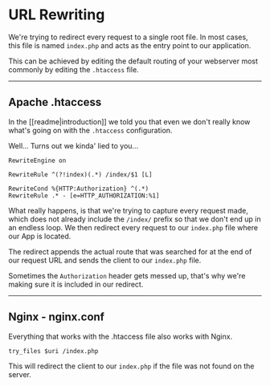 # URL Rewriting
We're trying to redirect every request to a single root file. In most cases, this file is named `index.php` and acts as the entry point to our application.

This can be achieved by editing the default routing of your webserver most commonly by editing the `.htaccess` file.

<hr>

## Apache .htaccess

In the [[readme|introduction]] we told you that even we don't really know what's going on with the `.htaccess` configuration.

Well... Turns out we kinda' lied to you...

```htaccess
RewriteEngine on

RewriteRule ^(?!index)(.*) /index/$1 [L]

RewriteCond %{HTTP:Authorization} ^(.*)
RewriteRule .* - [e=HTTP_AUTHORIZATION:%1]
```

What really happens, is that we're trying to capture every request made, which does not already include the `/index/` prefix so that we don't end up in an endless loop.
We then redirect every request to our `index.php` file where our App is located.

The redirect appends the actual route that was searched for at the end of our request URL and sends the client to our `index.php` file.

Sometimes the `Authorization` header gets messed up, that's why we're making sure it is included in our redirect.

<hr>

## Nginx - nginx.conf

Everything that works with the .htaccess file also works with Nginx.

```nginx
try_files $uri /index.php
```

This will redirect the client to our `index.php` if the file was not found on the server.

